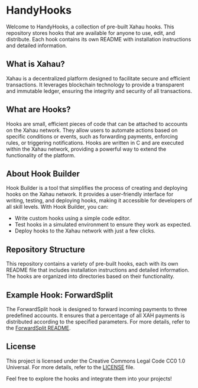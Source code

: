 # HandyHooks

Welcome to HandyHooks, a collection of pre-built Xahau hooks. This repository stores hooks that are available for anyone to use, edit, and distribute. Each hook contains its own README with installation instructions and detailed information.

## What is Xahau?

Xahau is a decentralized platform designed to facilitate secure and efficient transactions. It leverages blockchain technology to provide a transparent and immutable ledger, ensuring the integrity and security of all transactions.

## What are Hooks?

Hooks are small, efficient pieces of code that can be attached to accounts on the Xahau network. They allow users to automate actions based on specific conditions or events, such as forwarding payments, enforcing rules, or triggering notifications. Hooks are written in C and are executed within the Xahau network, providing a powerful way to extend the functionality of the platform.

## About Hook Builder

Hook Builder is a tool that simplifies the process of creating and deploying hooks on the Xahau network. It provides a user-friendly interface for writing, testing, and deploying hooks, making it accessible for developers of all skill levels. With Hook Builder, you can:

- Write custom hooks using a simple code editor.
- Test hooks in a simulated environment to ensure they work as expected.
- Deploy hooks to the Xahau network with just a few clicks.

## Repository Structure

This repository contains a variety of pre-built hooks, each with its own README file that includes installation instructions and detailed information. The hooks are organized into directories based on their functionality.

## Example Hook: ForwardSplit

The ForwardSplit hook is designed to forward incoming payments to three predefined accounts. It ensures that a percentage of all XAH payments is distributed according to the specified parameters. For more details, refer to the [ForwardSplit README](ForwardSplit/README.md).

## License

This project is licensed under the Creative Commons Legal Code CC0 1.0 Universal. For more details, refer to the [LICENSE](LICENSE) file.

Feel free to explore the hooks and integrate them into your projects!